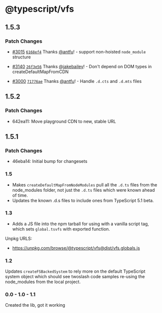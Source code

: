 # @typescript/vfs

## 1.5.3

### Patch Changes

- [#3015](https://github.com/microsoft/TypeScript-Website/pull/3015) [`6168ef4`](https://github.com/microsoft/TypeScript-Website/commit/6168ef49a4d08c0b5658732d23625bbcc6049109) Thanks [@antfu](https://github.com/antfu)! - support non-hoisted `node_module` structure

- [#3140](https://github.com/microsoft/TypeScript-Website/pull/3140) [`26f3e56`](https://github.com/microsoft/TypeScript-Website/commit/26f3e566aa8fff235a8f6927ef2c33b28be4fe89) Thanks [@jakebailey](https://github.com/jakebailey)! - Don't depend on DOM types in createDefaultMapFromCDN

- [#3000](https://github.com/microsoft/TypeScript-Website/pull/3000) [`71776ae`](https://github.com/microsoft/TypeScript-Website/commit/71776aecc1b56289ab56d240a9272ce83686ef1a) Thanks [@antfu](https://github.com/antfu)! - Handle `.d.cts` and `.d.mts` files

## 1.5.2

### Patch Changes

- 642ea11: Move playground CDN to new, stable URL

## 1.5.1

### Patch Changes

- 46eba14: Initial bump for changesets

### 1.5

- Makes `createDefaultMapFromNodeModules` pull all the `.d.ts` files from the node_modules folder, not just the `.d.ts` files which were known ahead of time.
- Updates the known .d.s files to include ones from TypeScript 5.1 beta.

### 1.3

- Adds a JS file into the npm tarball for using with a vanilla script tag, which sets `global.tsvfs` with exported function.

Unpkg URLS:

- https://unpkg.com/browse/@typescript/vfs@dist/vfs.globals.js

### 1.2

Updates `createFSBackedSystem` to rely more on the default TypeScript system object which should see twoslash code samples re-using the node_modules from the local project.

### 0.0 - 1.0 - 1.1

Created the lib, got it working
